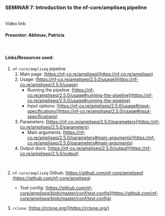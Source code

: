 ### SEMINAR 7: Introduction to the nf-core/ampliseq pipeline

<br>
Video link: 

<br>

#### **Presenter: Abhinav, Patricia**

 <br> 

#### **Links/Resources used:**


1. `nf-core/ampliseq` pipeline
    1. Main page: [https://nf-co.re/ampliseq](https://nf-co.re/ampliseq)
    2. Usage: [https://nf-co.re/ampliseq/2.5.0/usage](https://nf-co.re/ampliseq/2.5.0/usage)
        - Running the pipeline: [https://nf-co.re/ampliseq/2.5.0/usage#running-the-pipeline](https://nf-co.re/ampliseq/2.5.0/usage#running-the-pipeline)
        - Input options: [https://nf-co.re/ampliseq/2.5.0/usage#input-specifications](https://nf-co.re/ampliseq/2.5.0/usage#input-specifications)
    3. Parameters: [https://nf-co.re/ampliseq/2.5.0/parameters](https://nf-co.re/ampliseq/2.5.0/parameters)
        - Main arguments: [https://nf-co.re/ampliseq/2.5.0/parameters#main-arguments](https://nf-co.re/ampliseq/2.5.0/parameters#main-arguments)
    4. Output docs: [https://nf-co.re/ampliseq/2.5.0/output](https://nf-co.re/ampliseq/2.5.0/output)
   
<br>

2. `nf-core/ampliseq` Github: [https://github.com/nf-core/ampliseq](https://github.com/nf-core/ampliseq)
    - Test config: [https://github.com/nf-core/ampliseq/blob/master/conf/test.config](https://github.com/nf-core/ampliseq/blob/master/conf/test.config)

3. `rclone`: [https://rclone.org/](https://rclone.org/)
